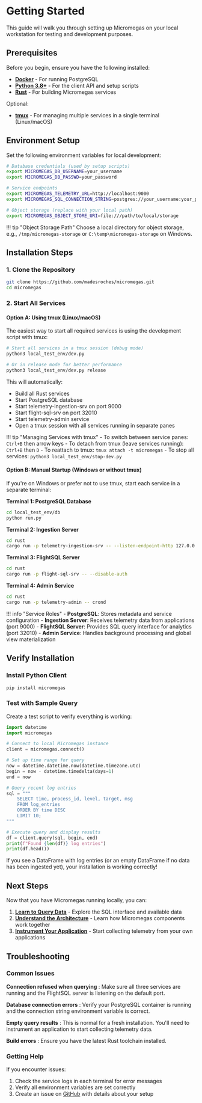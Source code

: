 # Getting Started

This guide will walk you through setting up Micromegas on your local workstation for testing and development purposes.

## Prerequisites

Before you begin, ensure you have the following installed:

- **[Docker](https://www.docker.com/get-started/)** - For running PostgreSQL
- **[Python 3.8+](https://www.python.org/downloads/)** - For the client API and setup scripts
- **[Rust](https://www.rust-lang.org/tools/install)** - For building Micromegas services

Optional:
- **[tmux](https://github.com/tmux/tmux/wiki)** - For managing multiple services in a single terminal (Linux/macOS)

## Environment Setup

Set the following environment variables for local development:

```bash
# Database credentials (used by setup scripts)
export MICROMEGAS_DB_USERNAME=your_username
export MICROMEGAS_DB_PASSWD=your_password

# Service endpoints
export MICROMEGAS_TELEMETRY_URL=http://localhost:9000
export MICROMEGAS_SQL_CONNECTION_STRING=postgres://your_username:your_password@localhost:5432

# Object storage (replace with your local path)
export MICROMEGAS_OBJECT_STORE_URI=file:///path/to/local/storage
```

!!! tip "Object Storage Path"
    Choose a local directory for object storage, e.g., `/tmp/micromegas-storage` or `C:\temp\micromegas-storage` on Windows.

## Installation Steps

### 1. Clone the Repository

```bash
git clone https://github.com/madesroches/micromegas.git
cd micromegas
```

### 2. Start All Services

#### Option A: Using tmux (Linux/macOS)

The easiest way to start all required services is using the development script with tmux:

```bash
# Start all services in a tmux session (debug mode)
python3 local_test_env/dev.py

# Or in release mode for better performance
python3 local_test_env/dev.py release
```

This will automatically:

- Build all Rust services
- Start PostgreSQL database
- Start telemetry-ingestion-srv on port 9000
- Start flight-sql-srv on port 32010
- Start telemetry-admin service
- Open a tmux session with all services running in separate panes

!!! tip "Managing Services with tmux"
    - To switch between service panes: `Ctrl+B` then arrow keys
    - To detach from tmux (leave services running): `Ctrl+B` then `D`
    - To reattach to tmux: `tmux attach -t micromegas`
    - To stop all services: `python3 local_test_env/stop-dev.py`

#### Option B: Manual Startup (Windows or without tmux)

If you're on Windows or prefer not to use tmux, start each service in a separate terminal:

**Terminal 1: PostgreSQL Database**
```bash
cd local_test_env/db
python run.py
```

**Terminal 2: Ingestion Server**
```bash
cd rust
cargo run -p telemetry-ingestion-srv -- --listen-endpoint-http 127.0.0.1:9000
```

**Terminal 3: FlightSQL Server**
```bash
cd rust
cargo run -p flight-sql-srv -- --disable-auth
```

**Terminal 4: Admin Service**
```bash
cd rust
cargo run -p telemetry-admin -- crond
```

!!! info "Service Roles"
    - **PostgreSQL**: Stores metadata and service configuration
    - **Ingestion Server**: Receives telemetry data from applications (port 9000)
    - **FlightSQL Server**: Provides SQL query interface for analytics (port 32010)
    - **Admin Service**: Handles background processing and global view materialization

## Verify Installation

### Install Python Client

```bash
pip install micromegas
```

### Test with Sample Query

Create a test script to verify everything is working:

```python
import datetime
import micromegas

# Connect to local Micromegas instance
client = micromegas.connect()

# Set up time range for query
now = datetime.datetime.now(datetime.timezone.utc)
begin = now - datetime.timedelta(days=1)
end = now

# Query recent log entries
sql = """
    SELECT time, process_id, level, target, msg
    FROM log_entries
    ORDER BY time DESC
    LIMIT 10;
"""

# Execute query and display results
df = client.query(sql, begin, end)
print(f"Found {len(df)} log entries")
print(df.head())
```

If you see a DataFrame with log entries (or an empty DataFrame if no data has been ingested yet), your installation is working correctly!

## Next Steps

Now that you have Micromegas running locally, you can:

1. **[Learn to Query Data](query-guide/index.md)** - Explore the SQL interface and available data
2. **[Understand the Architecture](architecture/index.md)** - Learn how Micromegas components work together
3. **[Instrument Your Application](query-guide/python-api.md)** - Start collecting telemetry from your own applications

## Troubleshooting

### Common Issues

**Connection refused when querying**
: Make sure all three services are running and the FlightSQL server is listening on the default port.

**Database connection errors**
: Verify your PostgreSQL container is running and the connection string environment variable is correct.

**Empty query results**
: This is normal for a fresh installation. You'll need to instrument an application to start collecting telemetry data.

**Build errors**
: Ensure you have the latest Rust toolchain installed.

### Getting Help

If you encounter issues:

1. Check the service logs in each terminal for error messages
2. Verify all environment variables are set correctly
3. Create an issue on [GitHub](https://github.com/madesroches/micromegas/issues) with details about your setup
